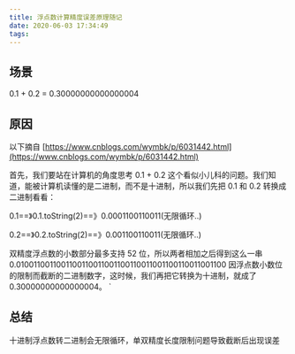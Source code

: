```yaml
---
title: 浮点数计算精度误差原理随记
date: 2020-06-03 17:34:49
tags:
---
```

## 场景
0.1 + 0.2 = 0.30000000000000004
## 原因
以下摘自 [https://www.cnblogs.com/wymbk/p/6031442.html](https://www.cnblogs.com/wymbk/p/6031442.html)

首先，我们要站在计算机的角度思考 0.1 + 0.2 这个看似小儿科的问题。我们知道，能被计算机读懂的是二进制，而不是十进制，所以我们先把 0.1 和 0.2 转换成二进制看看：

0.1==》0.1.toString(2)==》0.0001100110011(无限循环..)

0.2==》0.2.toString(2)==》0.001100110011(无限循环..)

双精度浮点数的小数部分最多支持 52 位，所以两者相加之后得到这么一串 0.0100110011001100110011001100110011001100110011001100 因浮点数小数位的限制而截断的二进制数字，这时候，我们再把它转换为十进制，就成了 0.30000000000000004。
`
## 总结
十进制浮点数转二进制会无限循环，单双精度长度限制问题导致截断后出现误差
